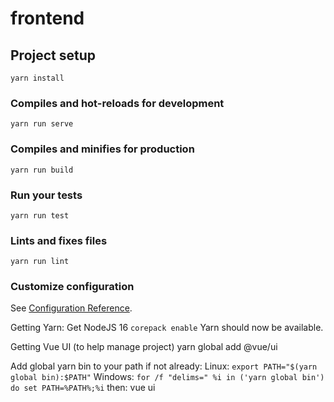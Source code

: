 # frontend

## Project setup
```
yarn install
```

### Compiles and hot-reloads for development
```
yarn run serve
```

### Compiles and minifies for production
```
yarn run build
```

### Run your tests
```
yarn run test
```

### Lints and fixes files
```
yarn run lint
```

### Customize configuration
See [Configuration Reference](https://cli.vuejs.org/config/).


Getting Yarn:
Get NodeJS 16
`corepack enable`
Yarn should now be available.

Getting Vue UI (to help manage project)
yarn global add @vue/ui

Add global yarn bin to your path if not already:
Linux: `export PATH="$(yarn global bin):$PATH"`
Windows: `for /f "delims=" %i in ('yarn global bin') do set PATH=%PATH%;%i`
then:
vue ui
